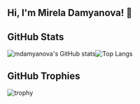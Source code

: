 ## Hi, I'm Mirela Damyanova! 👋

## GitHub Stats
![mdamyanova's GitHub stats](https://github-readme-stats.vercel.app/api?username=mdamyanova&show_icons=true&include_all_commits=true&hide_border=true&rank_icon=github)![Top Langs](https://github-readme-stats.vercel.app/api/top-langs/?username=mdamyanova&layout=compact&hide_border=true)

## GitHub Trophies
![trophy](https://github-profile-trophy.vercel.app/?username=mdamyanova&column=10)
